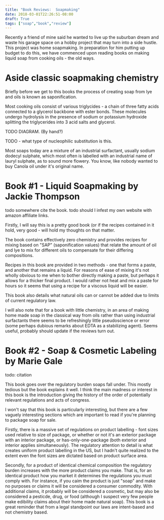 ```yaml
---
title: "Book Reviews:  Soapmaking"
date: 2018-03-01T22:26:51-08:00
draft: True
tags: ["soap","book","review"]
---
```


Recently a friend of mine said he wanted to live up the suburban dream and waste his garage space on a hobby project that may turn into a side hustle.  This project was home soapmaking.  In preparation for him putting up budget to do this, we have commenced upon reading books on making liquid soap from cooking oils - the old ways.

# Aside classic soapmaking chemistry

Briefly before we get to this books the process of creating soap from lye and oils is known as saponification.

Most cooking oils consist of various triglycides - a chain of three fatty acids connected to a glycerol backbone with ester bonds.  These molecules undergo hydrolysis in the presence of sodium or potassium hydroxide splitting the triglycerides into 3 acid salts and glycerol.  

TODO DIAGRAM.  (By hand?)

TODO - what type of nucleophilic substitution is this.

Most soaps today are a mixture of an industrial surfactant, usually sodium dodecyl sulphate, which most often is labelled with an industrial name of lauryl sulphate, as to sound more flowery.  You know, like nobody wanted to buy Canola oil under it's original name.


# Book #1 - Liquid Soapmaking by Jackie Thompson

todo somewhere cite the book.  todo should I infest my own website with amazon affiliate links.

Firstly, I will say this is a pretty good book (or if the recipes contained in it hold, very good - will hold my thoughts on that matter.

The book contains effectively zero chemistry and provides recipes for mixing based on "SAP" (saponification values) that relate the amount of oil and lye to mix for different oils to compensate for their differing compositions.  

Recipes in this book are provided in two methods - one that forms a paste, and another that remains a liquid.  For reasons of ease of mixing it's not wholly obvious to me when to bother directly making a paste, but perhaps it allows for a thicker final product.  I would rather not heat and mix a paste for hours so it seems that using a recipe for a viscous liquid will be easier.

This book also details what natural oils can or cannot be added due to limits of current regulatory law.

I will also note that for a book with little chemistry, in an area of making home made soap in the classical way from oils rather than using industrial surfactants there seems to be refreshingly little pseudoscience or error (some perhaps dubious remarks about EDTA as a stabilizing agent).  Seems useful, probably should update if the reviews turn out.

# Book #2 - Soap & Cosmetic Labeling by Marie Gale

todo: citation

This book goes over the regulatory burden soaps fall under.  This mostly tedious but the book explains it well.  I think the main madness or interest in this book is the introduction giving the history of the order of potentially relevant regulations and acts of congress.

I won't say that this book is particularly interesting, but there are a few vaguely interesting sections which are important to read if you're planning to package soap for sale.

Firstly, there is a massive set of regulations on product labelling - font sizes used relative to size of package, or whether or not it's an exterior package with an interior package, or has-only-one-package (both exterior and interior applies simultaneously).  The regulatory attention to detail is what creates uniform product labelling in the US, but I hadn't quite realized to the extent even the font sizes are dictated based on product surface area.  

Secondly, for a product of identical chemical composition the regulatory burden increases with the more product claims you make.  That is, for an identical product how you market it determines the regulations you must comply with.  For instance, if you caim the product is just "soap" and make no purposes or claims it will be considered a consumer commodity.  With additional claims, it probably will be considered a cosmetic, but may also be considered a pesticde, drug, or food (although I suspect very few people make edibility claims about their home made natural soap).  This book is a great reminder that from a legal standpoint our laws are intent-based and not chemistry based.



